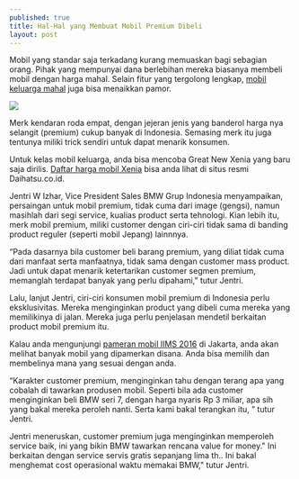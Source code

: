 ```yaml
---
published: true
title: Hal-Hal yang Membuat Mobil Premium Dibeli
layout: post
---
```

Mobil yang standar saja terkadang kurang memuaskan bagi sebagian orang. Pihak yang mempunyai dana berlebihan mereka biasanya membeli mobil dengan harga mahal. Selain fitur yang tergolong lengkap, <a href="https://www.daihatsu.co.id/">mobil keluarga mahal</a> juga bisa menaikkan pamor. 

<img src="https://i.ytimg.com/vi/XTx6HIsTMOY/hqdefault.jpg">

Merk kendaran roda empat, dengan jejeran jenis yang banderol harga nya selangit (premium) cukup banyak di Indonesia. Semasing merk itu juga tentunya miliki trick sendiri untuk dapat menarik konsumen. 

Untuk kelas mobil keluarga, anda bisa mencoba Great New Xenia yang baru saja dirilis. <a href="https://daihatsu.co.id/product/xenia">Daftar harga mobil Xenia</a> bisa anda lihat di situs resmi Daihatsu.co.id. 

Jentri W Izhar, Vice President Sales BMW Grup Indonesia menyampaikan, persaingan untuk mobil premium, tidak cuma dari image (gengsi), namun masihlah dari segi service, kualias product serta tehnologi. Kian lebih itu, merk mobil premium, miliki customer dengan ciri-ciri tidak sama di banding product reguler (seperti mobil Jepang) lainnnya. 

“Pada dasarnya bila customer beli barang premium, yang diliat tidak cuma dari manfaat serta manfaatnya, tidak sama dengan customer mass product. Jadi untuk dapat menarik ketertarikan customer segmen premium, memanglah terdapat banyak yang perlu dipahami,” tutur Jentri. 

Lalu, lanjut Jentri, ciri-ciri konsumen mobil premium di Indonesia perlu eksklusivitas. Mereka menginginkan product yang dibeli cuma mereka yang memilikinya di jalan. Mereka juga perlu penjelasan mendetil berkaitan product mobil premium itu. 

Kalau anda mengunjungi <a href="http://freeonlinesurveys.com/s/lspVsMxi">pameran mobil IIMS 2016</a> di Jakarta, anda akan melihat banyak mobil yang dipamerkan disana. Anda bisa memilih dan membelinya mana yang sesuai dengan anda. 

“Karakter customer premium, menginginkan tahu dengan terang apa yang cobalah di tawarkan produsen mobil. Seperti bila ada customer menginginkan beli BMW seri 7, dengan harga nyaris Rp 3 miliar, apa sih yang bakal mereka peroleh nanti. Serta kami bakal terangkan itu, ” tutur Jentri. 

Jentri meneruskan, customer premium juga menginginkan memperoleh service baik, ini yang bikin BMW tawarkan rencana value for money." Ini berkaitan dengan service servis gratis sepanjang lima th.. Ini bakal menghemat cost operasional waktu memakai BMW," tutur Jentri.